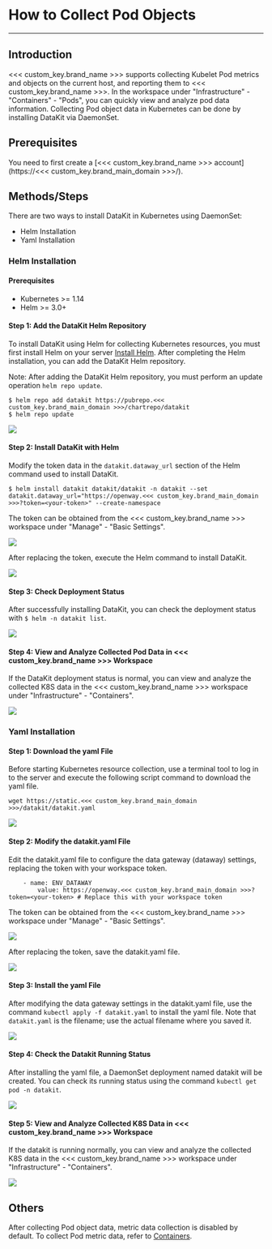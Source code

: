# How to Collect Pod Objects
---

## Introduction

<<< custom_key.brand_name >>> supports collecting Kubelet Pod metrics and objects on the current host, and reporting them to <<< custom_key.brand_name >>>. In the workspace under "Infrastructure" - "Containers" - "Pods", you can quickly view and analyze pod data information. Collecting Pod object data in Kubernetes can be done by installing DataKit via DaemonSet.

## Prerequisites

You need to first create a [<<< custom_key.brand_name >>> account](https://<<< custom_key.brand_main_domain >>>/).

## Methods/Steps

There are two ways to install DataKit in Kubernetes using DaemonSet:

- Helm Installation
- Yaml Installation

### Helm Installation

#### Prerequisites

- Kubernetes >= 1.14
- Helm >= 3.0+

#### Step 1: Add the DataKit Helm Repository

To install DataKit using Helm for collecting Kubernetes resources, you must first install Helm on your server [Install Helm](https://helm.sh/zh/docs/intro/install/). After completing the Helm installation, you can add the DataKit Helm repository.

Note: After adding the DataKit Helm repository, you must perform an update operation `helm repo update`.

```
$ helm repo add datakit https://pubrepo.<<< custom_key.brand_main_domain >>>/chartrepo/datakit
$ helm repo update 
```

![](img/2.helm_1.png)

#### Step 2: Install DataKit with Helm

Modify the token data in the `datakit.dataway_url` section of the Helm command used to install DataKit.

```
$ helm install datakit datakit/datakit -n datakit --set datakit.dataway_url="https://openway.<<< custom_key.brand_main_domain >>>?token=<your-token>" --create-namespace 
```

The token can be obtained from the <<< custom_key.brand_name >>> workspace under "Manage" - "Basic Settings".

![](img/1.contrainer_2.png)

After replacing the token, execute the Helm command to install DataKit.

![](img/2.helm_2.png)


#### Step 3: Check Deployment Status

After successfully installing DataKit, you can check the deployment status with `$ helm -n datakit list`.

![](img/2.helm_3.png)


#### Step 4: View and Analyze Collected Pod Data in <<< custom_key.brand_name >>> Workspace

If the DataKit deployment status is normal, you can view and analyze the collected K8S data in the <<< custom_key.brand_name >>> workspace under "Infrastructure" - "Containers".

![](img/3.yaml_7.png)

### Yaml Installation

#### Step 1: Download the yaml File

Before starting Kubernetes resource collection, use a terminal tool to log in to the server and execute the following script command to download the yaml file.

```
wget https://static.<<< custom_key.brand_main_domain >>>/datakit/datakit.yaml
```

![](img/3.yaml_3.png)

#### Step 2: Modify the datakit.yaml File

Edit the datakit.yaml file to configure the data gateway (dataway) settings, replacing the token with your workspace token.

```
	- name: ENV_DATAWAY
		value: https://openway.<<< custom_key.brand_main_domain >>>?token=<your-token> # Replace this with your workspace token
```

The token can be obtained from the <<< custom_key.brand_name >>> workspace under "Manage" - "Basic Settings".

![](img/1.contrainer_2.png)

After replacing the token, save the datakit.yaml file.

![](img/3.yaml_2.png)

#### Step 3: Install the yaml File

After modifying the data gateway settings in the datakit.yaml file, use the command `kubectl apply -f datakit.yaml` to install the yaml file. Note that `datakit.yaml` is the filename; use the actual filename where you saved it.

![](img/3.yaml_4.png)

#### Step 4: Check the Datakit Running Status

After installing the yaml file, a DaemonSet deployment named datakit will be created. You can check its running status using the command `kubectl get pod -n datakit`.

![](img/3.yaml_5.png)

#### Step 5: View and Analyze Collected K8S Data in <<< custom_key.brand_name >>> Workspace

If the datakit is running normally, you can view and analyze the collected K8S data in the <<< custom_key.brand_name >>> workspace under "Infrastructure" - "Containers".

![](img/3.yaml_7.png)


## Others

After collecting Pod object data, metric data collection is disabled by default. To collect Pod metric data, refer to [Containers](../integrations/container.md).